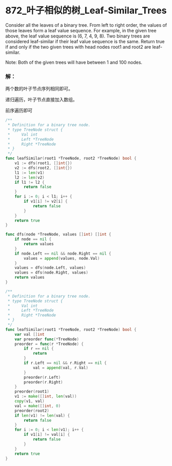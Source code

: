 # 872_叶子相似的树_Leaf-Similar_Trees
Consider all the leaves of a binary tree.  From left to right order, the values of those leaves form a leaf value sequence. For example, in the given tree above, the leaf value sequence is (6, 7, 4, 9, 8). Two binary trees are considered leaf-similar if their leaf value sequence is the same. Return true if and only if the two given trees with head nodes root1 and root2 are leaf-similar.

Note: Both of the given trees will have between 1 and 100 nodes.

### 解：

两个数的叶子节点序列相同即可。

递归遍历，叶子节点直接加入数组。

前序遍历即可

```go
/**
 * Definition for a binary tree node.
 * type TreeNode struct {
 *     Val int
 *     Left *TreeNode
 *     Right *TreeNode
 * }
 */
func leafSimilar(root1 *TreeNode, root2 *TreeNode) bool {
    v1 := dfs(root1, []int{})
    v2 := dfs(root2, []int{})
    l1 := len(v1)
    l2 := len(v2)
    if l1 != l2 {
        return false
    }
    for i := 0; i < l1; i++ {
        if v1[i] != v2[i] {
            return false
        }
    }
    return true
}

func dfs(node *TreeNode, values []int) []int {
    if node == nil {
        return values
    }
    if node.Left == nil && node.Right == nil {
        values = append(values, node.Val)
    }
    values = dfs(node.Left, values)
    values = dfs(node.Right, values)
    return values
}
```

```go
/**
 * Definition for a binary tree node.
 * type TreeNode struct {
 *     Val int
 *     Left *TreeNode
 *     Right *TreeNode
 * }
 */
func leafSimilar(root1 *TreeNode, root2 *TreeNode) bool {
	var val []int
	var preorder func(*TreeNode)
	preorder = func(r *TreeNode) {
		if r == nil {
			return
		}
		if r.Left == nil && r.Right == nil {
			val = append(val, r.Val)
		}
		preorder(r.Left)
		preorder(r.Right)
	}
	preorder(root1)
	v1 := make([]int, len(val))
	copy(v1, val)
	val = make([]int, 0)
	preorder(root2)
	if len(v1) != len(val) {
		return false
	}
	for i := 0; i < len(v1); i++ {
		if v1[i] != val[i] {
			return false
		}
	}
	return true
}
```